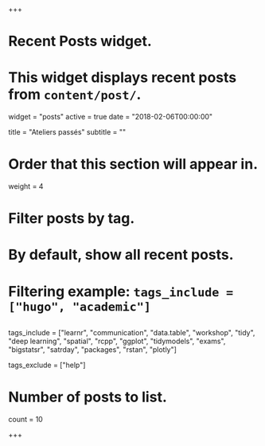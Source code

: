 +++
# Recent Posts widget.
# This widget displays recent posts from `content/post/`.
widget = "posts"
active = true
date = "2018-02-06T00:00:00"

title = "Ateliers passés"
subtitle = ""

# Order that this section will appear in.
weight = 4

# Filter posts by tag.
#  By default, show all recent posts.
#  Filtering example: `tags_include = ["hugo", "academic"]`

## 
tags_include = ["learnr",
                "communication",
                "data.table",
                "workshop",
                "tidy",
                "deep learning",
                "spatial",
                "rcpp", 
                "ggplot",
                "tidymodels",
                "exams", 
                "bigstatsr",
                "satrday",
                "packages",
                "rstan",
                "plotly"]
                
tags_exclude = ["help"]

# Number of posts to list.
count = 10

+++

